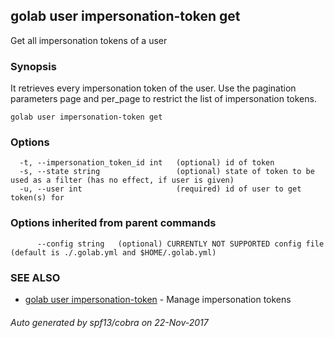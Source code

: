 ## golab user impersonation-token get

Get all impersonation tokens of a user

### Synopsis


It retrieves every impersonation token of the user. Use the pagination parameters page and per_page to restrict the list of impersonation tokens.

```
golab user impersonation-token get
```

### Options

```
  -t, --impersonation_token_id int   (optional) id of token
  -s, --state string                 (optional) state of token to be used as a filter (has no effect, if user is given)
  -u, --user int                     (required) id of user to get token(s) for
```

### Options inherited from parent commands

```
      --config string   (optional) CURRENTLY NOT SUPPORTED config file (default is ./.golab.yml and $HOME/.golab.yml)
```

### SEE ALSO
* [golab user impersonation-token](golab_user_impersonation-token.md)	 - Manage impersonation tokens

###### Auto generated by spf13/cobra on 22-Nov-2017
